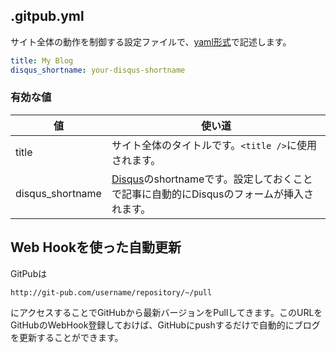 <!--
title: Configuration
-->

## .gitpub.yml
サイト全体の動作を制御する設定ファイルで、[yaml形式](http://ja.wikipedia.org/wiki/YAML)で記述します。

```yaml
title: My Blog
disqus_shortname: your-disqus-shortname
```

### 有効な値
値  | 使い道
--- | ------
title            | サイト全体のタイトルです。`<title />`に使用されます。
disqus_shortname | [Disqus](http://disqus.com/)のshortnameです。設定しておくことで記事に自動的にDisqusのフォームが挿入されます。


## Web Hookを使った自動更新
GitPubは

```text
http://git-pub.com/username/repository/~/pull
```

にアクセスすることでGitHubから最新バージョンをPullしてきます。このURLをGitHubのWebHook登録しておけば、GitHubにpushするだけで自動的にブログを更新することができます。

